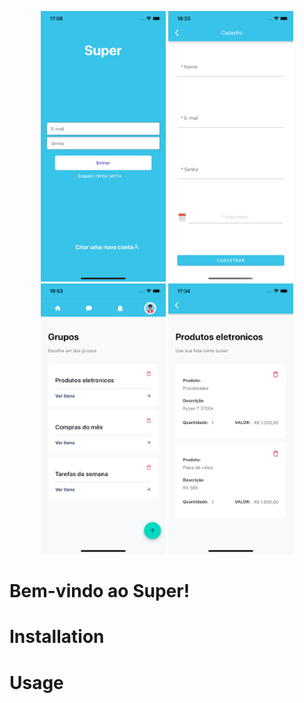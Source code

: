 <p align="center">
  <img src="/img/Login.png" width="200" title="Login">
  <img src="/img/Cadastro.png" width="200" title="Cadastro usuário">
  <img src="/img/Grupos.png" width="200" title="Grupos">
  <img src="/img/Itens.png" width="200" title="Itens">
</p>

# Bem-vindo ao Super!

# Installation

# Usage
